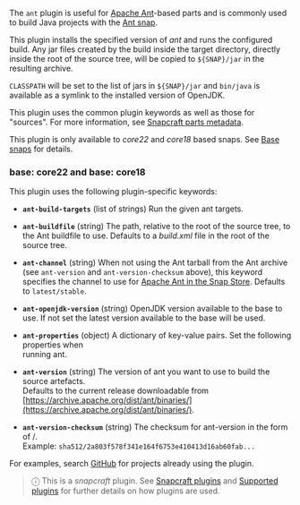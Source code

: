 The `ant` plugin is useful for [Apache Ant](https://ant.apache.org/)-based parts and is commonly used to build Java projects with the [Ant snap](https://snapcraft.io/ant).

This plugin installs the specified version of *ant* and runs the configured build. Any jar files created by the build inside the target directory, directly inside the root of the source tree, will be copied to `${SNAP}/jar` in the resulting archive.

`CLASSPATH` will be set to the list of jars in `${SNAP}/jar` and `bin/java` is available as a symlink to the installed version of OpenJDK.

This plugin uses the common plugin keywords as well as those for "sources". For more information, see [Snapcraft parts metadata](/t/snapcraft-parts-metadata/8336).

This plugin is only available to *core22* and *core18* based snaps. See [Base snaps](https://forum.snapcraft.io/t/base-snaps/11198) for details.

<h3 id='heading--core22'>base: core22 and base: core18</h3>

This plugin uses the following plugin-specific keywords:

- **`ant-build-targets`** (list of strings)
      Run the given ant targets.

- **`ant-buildfile`** (string)
      The path, relative to the root of the source tree, to the Ant buildfile to use. 
      Defaults to a _build.xml_ file in the root of the source tree.

- **`ant-channel`** (string)
      When not using the Ant tarball from the Ant archive (see `ant-version` and `ant-version-checksum` above), this keyword specifies the channel to use for [Apache Ant in the Snap Store](https://snapcraft.io/ant).
      Defaults to `latest/stable`.

- **`ant-openjdk-version`** (string)
      OpenJDK version available to the base to use. If not set the latest version available to the base will be used.

- **`ant-properties`** (object)
      A dictionary of key-value pairs. Set the following properties when                                                
      running ant.

- **`ant-version`** (string)
      The version of ant you want to use to build the source artefacts.                                                 
      Defaults to the current release downloadable from
      [https://archive.apache.org/dist/ant/binaries/](https://archive.apache.org/dist/ant/binaries/).

- **`ant-version-checksum`** (string)
      The checksum for ant-version in the form of <digest-type>/<digest>.                                               
      Example: `sha512/2a803f578f341e164f6753e410413d16ab60fab...`

For examples, search [GitHub](https://github.com/search?q=path%3A**%2Fsnapcraft.yaml+maven&type=code) for projects already using the plugin.

> ⓘ  This is a *snapcraft* plugin. See [Snapcraft plugins](/t/snapcraft-plugins/4284) and [Supported plugins](/t/supported-plugins/8080) for further details on how plugins are used.